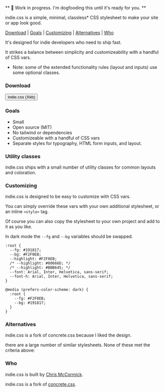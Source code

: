 ** 🚧 Work in progress. I'm dogfooding this until it's ready for you. **

indie.css is a simple, minimal, classless* CSS stylesheet to make your site or app look good.

[Download](#download) | [Goals](#goals) | [Customizing](#customizing) | [Alternatives](#alternatives) | [Who](#who)

It's designed for indie developers who need to ship fast.

It strikes a balance between simplicity and customizeability with a handful of CSS vars.

* Note: some of the extended functionality rules (layout and inputs) use some optional classes.

### Download

<a href="indie.css"><button>indie.css (Xkb)</button></a>

### Goals

- Small
- Open source (MIT)
- No tailwind or dependencies
- Customizeable with a handful of CSS vars
- Separate styles for typography, HTML form inputs, and layout.

### Utility classes

indie.css ships with a small number of utility classes for common layouts and coloration.

### Customizing

indie.css is designed to be easy to customize with CSS vars.

You can simply override these vars with your own additional stylesheet, or an inline `<style>` tag.

Of course you can also copy the stylesheet to your own project and add to it as you like.

In dark mode the `--fg` and `--bg` variables should be swapped.

```
:root {
  --fg: #191817;
  --bg: #F2F0EB;
  --highlight: #F2F0EB;
  /* --highlight: #00666D; */
  /* --highlight: #BBB645; */
  --font: Arial, Inter, Helvetica, sans-serif;
  --font-h: Arial, Inter, Helvetica, sans-serif;
}

@media (prefers-color-scheme: dark) {
  :root {
    --fg: #F2F0EB;
    --bg: #191817;
  }
}
```

### Alternatives

indie.css is a fork of concrete.css because I liked the design.

there are a large number of similar stylesheets. None of these met the criteria above:

### Who

indie.css is built by [Chris McCormick](https://mccormick.cx).

indie.css is a fork of [concrete.css](https://concrete.style/).

